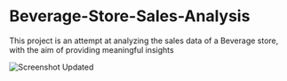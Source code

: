 # Beverage-Store-Sales-Analysis
This project is an attempt at analyzing the sales data of a Beverage store, with the aim of providing meaningful insights


![Screenshot Updated](https://github.com/user-attachments/assets/5b5ee136-0ff0-4f44-9dd3-364d37abb87b)

